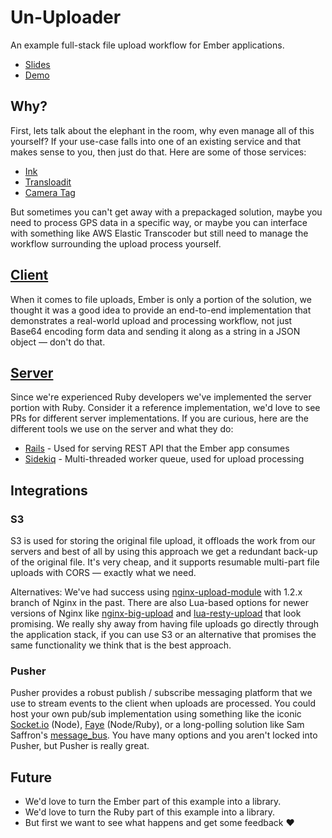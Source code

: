 # Un-Uploader

An example full-stack file upload workflow for Ember applications.

* [Slides](https://speakerdeck.com/ghedamat/un-uploader-demo)
* [Demo](http://uploader.unspace.ca/images)

## Why?

First, lets talk about the elephant in the room, why even manage all of this
yourself? If your use-case falls into one of an existing service and that makes
sense to you, then just do that. Here are some of those services:

* [Ink](https://www.inkfilepicker.com)
* [Transloadit](https://transloadit.com)
* [Camera Tag](http://cameratag.com)

But sometimes you can't get away with a prepackaged solution, maybe you need to
process GPS data in a specific way, or maybe you can interface with something
like AWS Elastic Transcoder but still need to manage the workflow surrounding
the upload process yourself.

## [Client](client/)

When it comes to file uploads, Ember is only a portion of the solution, we
thought it was a good idea to provide an end-to-end implementation that
demonstrates a real-world upload and processing workflow, not just Base64
encoding form data and sending it along as a string in a JSON object &mdash;
don't do that.

## [Server](server/)

Since we're experienced Ruby developers we've implemented the server portion
with Ruby. Consider it a reference implementation, we'd love to see PRs for
different server implementations. If you are curious, here are the different
tools we use on the server and what they do:

* [Rails](http://rubyonrails.org) - Used for serving REST API that the Ember app consumes
* [Sidekiq](http://sidekiq.org) - Multi-threaded worker queue, used for upload processing

## Integrations

### S3

S3 is used for storing the original file upload, it offloads the work from our
servers and best of all by using this approach we get a redundant back-up of
the original file. It's very cheap, and it supports resumable multi-part file
uploads with CORS &mdash; exactly what we need.

Alternatives: We've had success using
[nginx-upload-module](https://github.com/vkholodkov/nginx-upload-module) with
1.2.x branch of Nginx in the past. There are also Lua-based options for newer
versions of Nginx like
[nginx-big-upload](https://github.com/pgaertig/nginx-big-upload) and
[lua-resty-upload](https://github.com/openresty/lua-resty-upload) that look
promising. We really shy away from having file uploads go directly through the
application stack, if you can use S3 or an alternative
that promises the same functionality we think that is the best approach.

### Pusher

Pusher provides a robust publish / subscribe messaging platform that we use to
stream events to the client when uploads are processed. You could host
your own pub/sub implementation using something like the iconic
[Socket.io](http://socket.io) (Node), [Faye](http://faye.jcoglan.com/)
(Node/Ruby), or a long-polling solution like Sam Saffron's
[message_bus](https://github.com/SamSaffron/message_bus). You have many options
and you aren't locked into Pusher, but Pusher is really great.

## Future

* We'd love to turn the Ember part of this example into a library.
* We'd love to turn the Ruby part of this example into a library.
* But first we want to see what happens and get some feedback :heart:
